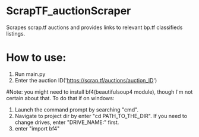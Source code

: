 # ScrapTF_auctionScraper
Scrapes scrap.tf auctions and provides links to relevant bp.tf classifieds listings.

# How to use:
1. Run main.py
2. Enter the auction ID('https://scrap.tf/auctions/auction_ID')

#Note: you might need to install bf4(beautifulsoup4 module), though I'm not certain about that.
To do that if on windows:
1. Launch the command prompt by searching "cmd".
2. Navigate to project dir by enter "cd PATH_TO_THE_DIR". If you need to change drives, enter "DRIVE_NAME:" first.
3. enter "import bf4"
